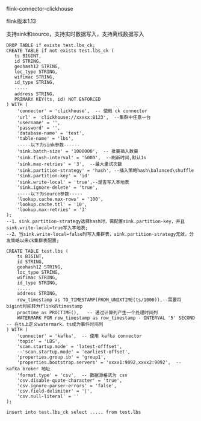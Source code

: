 flink-connector-clickhouse

flink版本1.13

支持sink和source，支持实时数据写入，支持离线数据写入

    DROP TABLE if exists test.lbs_ck;
    CREATE TABLE if not exists test.lbs_ck (
       ts BIGINT,
       id STRING,
       geohash12 STRING,
       loc_type STRING,
       wifimac STRING,
       id_type STRING,
       .....
       address STRING，
       PRIMARY KEY(ts, id) NOT ENFORCED
    ) WITH (
        'connector' = 'clickhouse',  -- 使用 ck connector
        'url' = 'clickhouse://xxxxx:8123',  --集群中任意一台
        'username' = '',  
        'password' = '',  
        'database-name' = 'test', 
        'table-name' = 'lbs',  
        -----以下为sink参数------
        'sink.batch-size' = '1000000',  -- 批量插入数量
        'sink.flush-interval' = '5000',  --刷新时间,默认1s
        'sink.max-retries' = '3',  --最大重试次数
        'sink.partition-strategy' = 'hash', --插入策略hash\balanced\shuffle
        'sink.partition-key' = 'id'
        'sink.write-local' = 'true',--是否写入本地表
        'sink.ignore-delete' = 'true',
        -----以下为source参数-----
        'lookup.cache.max-rows' = '100',
        'lookup.cache.ttl' = '10',
        'lookup.max-retries' = '3'
    );
    --1、sink.partition-strategy选择hash时，需配置sink.partition-key，并且sink.write-local=true写入本地表;
    --2、当sink.write-local=false时写入集群表，sink.partition-strategy无效，分发策略以来ck集群表配置;

    CREATE TABLE test.lbs (
        ts BIGINT,
        id STRING,
        geohash12 STRING,
        loc_type STRING,
        wifimac STRING,
        id_type STRING,
        .....
        address STRING,
        row_timestamp as TO_TIMESTAMP(FROM_UNIXTIME(ts/1000)),--需要将bigint时间转为flink的timestamp
        proctime as PROCTIME(),   -- 通过计算列产生一个处理时间列
        WATERMARK FOR row_timestamp as row_timestamp - INTERVAL '5' SECOND  -- 在ts上定义watermark，ts成为事件时间列
    ) WITH (
        'connector' = 'kafka',  -- 使用 kafka connector
        'topic' = 'LBS',  
        'scan.startup.mode' = 'latest-offfset',  
        --'scan.startup.mode' = 'earliest-offset',  
        'properties.group.ib' = 'group1',  
        'properties.bootstrap.servers' = 'xxxx1:9092,xxxx2:9092',  -- kafka broker 地址
        'format.type' = 'csv',  -- 数据源格式为 csv
        'csv.disable-quote-character' = 'true',
        'csv.ignore-parser-errors' = 'false',
        'csv.field-delimiter' = '|',
        'csv.null-literal' = ''
    );

    insert into test.lbs_ck select ..... from test.lbs
